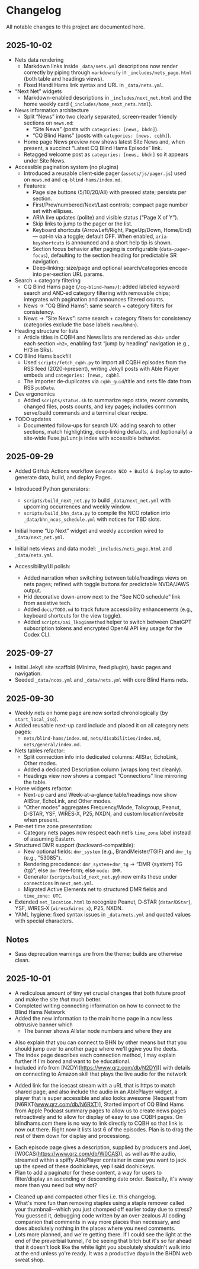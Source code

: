 # Changelog

All notable changes to this project are documented here.

## 2025-10-02

- Nets data rendering
  - Markdown links inside `_data/nets.yml` descriptions now render correctly by piping through `markdownify` in `_includes/nets_page.html` (both table and headings views).
  - Fixed Handi Hams link syntax and URL in `_data/nets.yml`.
- “Next Net” widgets
  - Markdown-enabled descriptions in `_includes/next_net.html` and the home weekly card (`_includes/home_next_nets.html`).
- News information architecture
  - Split “News” into two clearly separated, screen‑reader friendly sections on `news.md`:
    - “Site News” (posts with `categories: [news, bhdn]`).
    - “CQ Blind Hams” (posts with `categories: [news, cqbh]`).
  - Home page News preview now shows latest Site News and, when present, a succinct “Latest CQ Blind Hams Episode” link.
  - Retagged welcome post as `categories: [news, bhdn]` so it appears under Site News.
- Accessible pagination system (no plugins)
  - Introduced a reusable client‑side pager (`assets/js/pager.js`) used on `news.md` and `cq-blind-hams/index.md`.
  - Features:
    - Page size buttons (5/10/20/All) with pressed state; persists per section.
    - First/Prev/numbered/Next/Last controls; compact page number set with ellipses.
    - ARIA live updates (polite) and visible status (“Page X of Y”).
    - Skip links to jump to the pager or the list.
    - Keyboard shortcuts (ArrowLeft/Right, PageUp/Down, Home/End) — opt‑in via a toggle; default OFF. When enabled, `aria-keyshortcuts` is announced and a short help tip is shown.
    - Section focus behavior after paging is configurable (`data-pager-focus`), defaulting to the section heading for predictable SR navigation.
    - Deep‑linking: size/page and optional search/categories encode into per‑section URL params.
- Search + category filtering
  - CQ Blind Hams page (`/cq-blind-hams/`): added labeled keyword search and AND‑ed category filtering with removable chips; integrates with pagination and announces filtered counts.
  - News → “CQ Blind Hams”: same search + category filters for consistency.
  - News → “Site News”: same search + category filters for consistency (categories exclude the base labels `news`/`bhdn`).
- Heading structure for lists
  - Article titles in CQBH and News lists are rendered as `<h3>` under each section `<h2>`, enabling fast “jump by heading” navigation (e.g., H/3 in SRs).
- CQ Blind Hams backfill
  - Used `scripts/fetch_cqbh.py` to import all CQBH episodes from the RSS feed (2020→present), writing Jekyll posts with Able Player embeds and `categories: [news, cqbh]`.
  - The importer de‑duplicates via `cqbh_guid`/title and sets file date from RSS `pubDate`.
- Dev ergonomics
  - Added `scripts/status.sh` to summarize repo state, recent commits, changed files, posts counts, and key pages; includes common serve/build commands and a terminal clear recipe.
- TODO updates
  - Documented follow‑ups for search UX: adding search to other sections, match highlighting, deep‑linking defaults, and (optionally) a site‑wide Fuse.js/Lunr.js index with accessible behavior.

## 2025-09-29

- Added GitHub Actions workflow `Generate NCO + Build & Deploy` to auto-generate data, build, and deploy Pages.
- Introduced Python generators:
  - `scripts/build_next_net.py` to build `_data/next_net.yml` with upcoming occurrences and weekly window.
  - `scripts/build_bhn_data.py` to compile the NCO rotation into `_data/bhn_ncos_schedule.yml` with notices for TBD slots.
- Initial home “Up Next” widget and weekly accordion wired to `_data/next_net.yml`.
- Initial nets views and data model: `_includes/nets_page.html` and `_data/nets.yml`.

- Accessibility/UI polish:
  - Added narration when switching between table/headings views on nets pages; refined with toggle buttons for predictable NVDA/JAWS output.
  - Hid decorative down-arrow next to the “See NCO schedule” link from assistive tech.
  - Added `docs/TODO.md` to track future accessibility enhancements (e.g., keyboard shortcuts for the view toggle).
  - Added `scripts/oai_lkoginmethod` helper to switch between ChatGPT subscription tokens and encrypted OpenAI API key usage for the Codex CLI.


## 2025-09-27

- Initial Jekyll site scaffold (Minima, feed plugin), basic pages and navigation.
- Seeded `_data/ncos.yml` and `_data/nets.yml` with core Blind Hams nets.

## 2025-09-30

- Weekly nets on home page are now sorted chronologically (by `start_local_iso`).
- Added reusable next-up card include and placed it on all category nets pages:
  - `nets/blind-hams/index.md`, `nets/disabilities/index.md`, `nets/general/index.md`.
- Nets tables refactor:
  - Split connection info into dedicated columns: AllStar, EchoLink, Other modes.
  - Added a dedicated Description column (wraps long text cleanly).
  - Headings view now shows a compact “Connections” line mirroring the table.
- Home widgets refactor:
  - Next-up card and Week-at-a-glance table/headings now show AllStar, EchoLink, and Other modes.
  - “Other modes” aggregates Frequency/Mode, Talkgroup, Peanut, D‑STAR, YSF, WIRES‑X, P25, NXDN, and custom location/website when present.
- Per-net time zone presentation:
  - Category nets pages now respect each net’s `time_zone` label instead of assuming Eastern.
- Structured DMR support (backward-compatible):
  - New optional fields: `dmr_system` (e.g., BrandMeister/TGIF) and `dmr_tg` (e.g., "53085").
  - Rendering precedence: `dmr_system`+`dmr_tg` → “DMR {system} TG {tg}”; else `dmr` free‑form; else `mode: DMR`.
  - Generator (`scripts/build_next_net.py`) now emits these under `connections` in `next_net.yml`.
  - Migrated Active Elements net to structured DMR fields and `time_zone: UTC`.
- Extended `net_location.html` to recognize Peanut, D‑STAR (`dstar`/`DStar`), YSF, WIRES‑X (`wiresx`/`wires_x`), P25, NXDN.
- YAML hygiene: fixed syntax issues in `_data/nets.yml` and quoted values with special characters.

## Notes
- Sass deprecation warnings are from the theme; builds are otherwise clean.
## 2025-10-01

- A rediculous amount of tiny yet crucial changes that both future proof and make the site *that* much better.
- Completed writing connecting information  on how to connect to the Blind Hams Network
- Added the new information to the main home page in a now less obtrusive banner which
  * The banner shows Allstar node numbers and where they are
 * Also explain that you can connect to BHN by other means but that you should jump over to another page where we'll ggive you the deets.
  * The index page describes each connection method, I may explain further if I'm bored and want to be 
educational.
  * Included info from [N2DYI(https://www.qrz.com/db/N2DYI)] with details on connecting to Amazon skill that plays the live audio for the network
-  Added link for the icecast stream with a uRL that is https to match shared page, and also include the audio in an AblePlayer widget, a player that is super accessible and also looks awesome (Request from [N6RXT(www.qrz.com/db/N6RXT)], Started import of CQ Blind Hams from Apple Podcast summary pages to allow us to create news pages retroactively and to allow for display of easy to use CQBH pages. On blindhams.com there is no way to link directly to CQBH so that link is now out there. Right now it lists last 6 of the episodes. Plan is to drag the rest of them down for display and processiong.
  * Each episode page  gives a description, supplied by producers and Joel, [W0CAS(https://www.qrz.com/db/W0CAS)], as well as tthe audio, streamed within a spiffy AblePlayer container in case you want to jack up the speed of these  doohickeys, yep I said doohickeys.
  * Plan to add a paginator for these content, a way for users to filter/display an ascending or descending date order. Basically, it's wway more than you need but why not?
- Cleaned up and compacted other files i.e. this changelog.
- What's more fun than removing staples using a staple remover called your thumbnail--which you just chomped off earlier today due to stress? You guessed it, debugging code written by an over-zealous AI coding companion that comments in way more places than necessary, and does absolutely nothing in the places where you need comments.
- Lots more planned, and we're getting there. If I could see the light at the end of the preverbial tunnel, I'd be seeing that bitch but it's so far ahead that it doesn't look like the white light you absolutely shouldn't walk into at the end unless yo're ready. It was a productive dayu in the BHDN web sweat shop.

